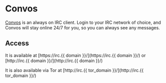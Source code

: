 # Convos

[Convos](https://convos.by/) is an always on IRC client. Login to your IRC network of choice, and Convos will stay online 24/7 for you, so you can always see any messages.

## Access

It is available at [https://irc.{{ domain }}/](https://irc.{{ domain }}/) or [http://irc.{{ domain }}/](http://irc.{{ domain }}/)

It is also available via Tor at [http://irc.{{ tor_domain }}/](http://irc.{{ tor_domain }}/)